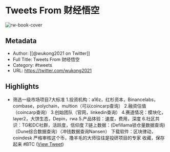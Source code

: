 # Tweets From 财经悟空

![rw-book-cover](https://pbs.twimg.com/profile_images/1444224814323957765/M8544PXg.jpg)

## Metadata
- Author: [[@wukong2021 on Twitter]]
- Full Title: Tweets From 财经悟空
- Category: #tweets
- URL: https://twitter.com/wukong2021

## Highlights
- 筛选一级市场项目7大标准
  1.投资机构：a16z，红杉资本，Binancelabs，combase，polychain，multion（可以coincarp查询）
  2.融资估值（coincarp查询）
  3.创始团队（官网，linkedin查询）
  4.赛道情况：模块化，layer2，大饼生态，Depin，rwa
  5.产品体验：速度，费用，深度
  6.社区共识：TG和DC社群，活跃度，信仰度
  7.链上数据：(Defillama锁仓量数据查询)（Dune综合数据查询）（冲钱数据查询Nansen）
  下载软件：区块律动，coindesk
  严格审核这个币，撸羊毛的大师往往是投研项目的专家
  收藏，保存起来
  #BTC ([View Tweet](https://twitter.com/wukong2021/status/1750773638456893804))
